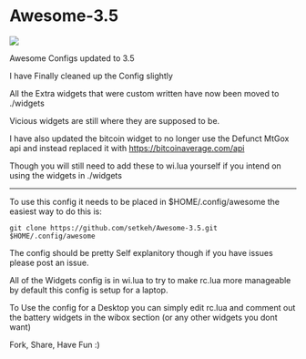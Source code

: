 Awesome-3.5
==================

<img src="http://img.shields.io/gratipay/setkeh.svg">

Awesome Configs updated to 3.5

I have Finally cleaned up the Config slightly

All the Extra widgets that were custom written have now been moved to ./widgets

Vicious widgets are still where they are supposed to be.

I have also updated the bitcoin widget to no longer use the Defunct MtGox api and instead replaced it with https://bitcoinaverage.com/api

Though you will still need to add these to wi.lua yourself if you intend on using the widgets in ./widgets

---

To use this config it needs to be placed in $HOME/.config/awesome the easiest way to do this is:

	git clone https://github.com/setkeh/Awesome-3.5.git $HOME/.config/awesome

The config should be pretty Self explanitory though if you have issues please post an issue.

All of the Widgets config is in wi.lua to try to make rc.lua more manageable by default this config is setup for a laptop.

To Use the config for a Desktop you can simply edit rc.lua and comment out the battery widgets in the wibox section (or any other widgets you dont want)

Fork, Share, Have Fun :)

